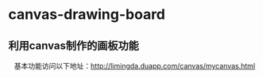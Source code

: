 # canvas-drawing-board
## 利用canvas制作的画板功能  
    基本功能访问以下地址：http://limingda.duapp.com/canvas/mycanvas.html
